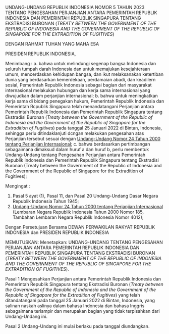 UNDANG-UNDANG REPUBLIK INDONESIA
NOMOR 5 TAHUN 2023
TENTANG
PENGESAHAN PERJANJIAN ANTARA PEMERINTAH REPUBLIK INDONESIA
DAN PEMERINTAH REPUBLIK SINGAPURA TENTANG
EKSTRADISI BURONAN (_TREATY BETWEEN THE GOVERNMENT
OF THE REPUBLIC OF INDONESIA AND THE GOVERNMENT OF THE REPUBLIC
OF SINGAPORE FOR THE EXTRADITION OF FUGITIVES_)

DENGAN RAHMAT TUHAN YANG MAHA ESA

PRESIDEN REPUBLIK INDONESIA,

Menimbang :
a. bahwa untuk melindungi segenap bangsa Indonesia dan
seluruh tumpah darah Indonesia dan untuk memajukan
kesejahteraan umum, mencerdaskan kehidupan bangsa, dan ikut melaksanakan ketertiban dunia yang
berdasarkan kemerdekaan, perdamaian abadi, dan
keadilern sosial, Pemerintah Republik Indonesia sebagai
bagian dari masyarakat internasional melakukan
hubungan dan kerja sama internasional yang
diwujudkan dalam perjanjian internasional;
b. bahwa untuk meningkatkan kerja sama di bidang
penegakan hukum, Pemerintah Republik Indonesia dan
Pemerintah Rcpublik Singapura telah menandatangani
Perjanjian antara Pemerintah Republik Indonesia dan Pemerintah Republik Singapura tentang
Ekstradisi Buronan (_Treaty between the Government of the Republic of Indonesia and the Government of the
Republic of Singapore for the Extradition of Fugitives_) pada
tanggal 25 Januari 2022 di Bintan, Indonesia, sehingga
perlu ditindaklanjuti dcngan melakukan pengesahan atas
Perjanjian tersebut sesuai dengan [Undang-Undang
Nomor 24 Tahun 2000 tentang Perjanjian Internasional](/uu/2000/24);
c. bahwa berdasarkan pertimbangan sebagaimana
dimaksud dalam huruf a dan huruf b, perlu membentuk
Undang-Undang tentang Pengesahan Perjanjian antara
Pemerintah Republik Indonesia dan Pemerintah Republik
Singapura tentang Ekstradisi Buronan (Treaty between
the Government of the Republic of Indonesia and the
Government of the Republic of Singapore for the Extradition
of Fugitives);

Mengingat :
1. Pasal 5 ayat (1), Pasal 11, dan Pasal 20 Undang-Undang
Dasar Negara Republik Indonesia Tahun 1945;
2. [Undang-Undang Nomor 24 Tahun 2000 tentang
Perjanjian Internasional](/uu/2000/24) (Lembaran Negara Republik
Indonesia Tahun 2000 Nomor 185, Tambahan Lembaran
Negara Republik Indonesia Nomor 4012);

Dengan Persetujuan Bersama
DEWAN PERWAKILAN RAKYAT REPUBLIK INDONESIA
dan
PRESIDEN REPUBLIK INDONESIA

MEMUTUSKAN:
Menetapkan:
UNDANG-UNDANG TENTANG PENGESAHAN PERJANJIAN
ANTARA PEMERINTAH REPUBLIK INDONESIA DAN
PEMERINTAH REPUBLIK SINGAPURA TENTANG EKSTRADISI
BURONAN (_TREATY BETWEEN THE GOVERNMENT OF THE
REPUBLIC OF INDONESIA AND THE GOVERNMENT OF THE
REPUBLIC OF SINGAPORE FOR THE EXTRADITION OF
FUGITIVES_).

Pasal 1
Mengesahkan Perjanjian antara Pemerintah Republik
Indonesia dan Pemerintah Republik Singapura tentang
Ekstradisi Buronan (_Treaty between the Government of the
Republic of Indonesia and the Government of the Republic of
Singapore for the Extradition of Fugitives_) yang telah
ditandatangani pada tanggal 25 Januari 2022 di Bintan,
Indonesia, yang salinan naskah aslinya dalam bahasa
Indonesia dan bahasa Inggris sebagaimana terlampir dan
merupakan bagian yang tidak terpisahkan dari Undang-Undang ini.

Pasal 2
Undang-Undang ini mulai berlaku pada tanggal diundangkan.

